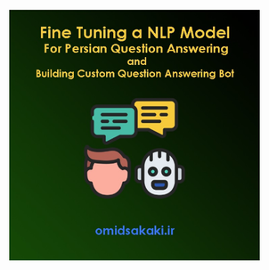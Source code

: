 <p align="center">
  <img src="https://github.com/omid-sakaki-ghazvini/Fine-tuning-a-NLP-model-for-persian-question-answering-and-Building-Custom-Question-Answering-Bot/blob/master/finetuning_qa.jpg" width="450" height="450">
</p>
